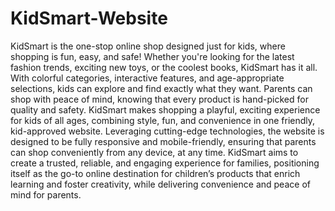 # KidSmart-Website
KidSmart is the one-stop online shop designed just for kids, where shopping is fun, easy, and safe! Whether
you're looking for the latest fashion trends, exciting new toys, or the coolest books, KidSmart has it all. With
colorful categories, interactive features, and age-appropriate selections, kids can explore and find exactly
what they want. Parents can shop with peace of mind, knowing that every product is hand-picked for quality
and safety. KidSmart makes shopping a playful, exciting experience for kids of all ages, combining style, fun,
and convenience in one friendly, kid-approved website.
Leveraging cutting-edge technologies, the website is designed to be fully responsive and mobile-friendly,
ensuring that parents can shop conveniently from any device, at any time. KidSmart aims to create a trusted,
reliable, and engaging experience for families, positioning itself as the go-to online destination for children’s
products that enrich learning and foster creativity, while delivering convenience and peace of mind for
parents.
